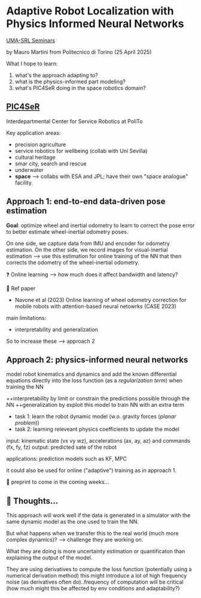 # Adaptive Robot Localization with Physics Informed Neural Networks
[UMA-SRL Seminars](#)

by Mauro Martini from Politecnico di Torino (25 April 2025)

What I hope to learn:
1. what's the approach adapting to?
2. what is the physics-informed part modeling?
3. what's PIC4SeR doing in the space robotics domain?

## [PIC4SeR](https://pic4ser.polito.it/) 

Interdepartmental Center for Service Robotics at PoliTo

Key application areas:
- precision agriculture
- service robotics for wellbeing (collab with Uni Sevilla)
- cultural heritage
- smar city, search and rescue
- underwater
- **space** --> collabs with ESA and JPL; have their own "space analogue" facility.

## Approach 1: end-to-end data-driven pose estimation

**Goal**: optimize wheel and inertial odometry to learn to correct the pose error to better estimate wheel-inertial odometry poses. 

On one side, we capture data from IMU and encoder for odometry estimation. 
On the other side, we record images for visual-inertial estimation --> use this estimation for online training of the NN that then corrects the odometry of the wheel-inertial odometry.

❓ Online learning --> how much does it affect bandwidth and latency?

📑 Ref paper
- Navone et al (2023) Online learning of wheel odometry correction for mobile robots with attention-based neural netowrks (CASE 2023)

main limitations:
- interpretability and generalization

So to increase these --> approach 2

## Approach 2: physics-informed neural networks

model robot kinematics and dynamics and add the known differential equations directly into the loss function (as a *regularization term*) when training the NN

++interpretability by limit or constrain the predictions possible through the NN
++generalization by exploit this model to train NN with an extra term

- task 1: learn the robot dynamic model (w.o. gravity forces (_planar problem_))
- task 2: learning releveant physics coefficients to update the model

input: kinematic state (vx vy wz), accelerations (ax, ay, az) and commands (fx, fy, fz)
output: predicted sate of the robot 

applications: prediction models such as KF, MPC 

it could also be used for online ("adaptive") training as in approach 1.

📑 preprint to come in the coming weeks...

## 🧠 Thoughts...

This approach will work well if the data is generated in a simulator with the same dynamic model as the one used to train the NN.

But what happens when we transfer this to the real world (much more complex dynamics)? --> challenge they are working on.

What they are doing is more uncertainty estimation or quantificaton than explaining the output of the model.

They are using derivatives to compute the loss function (potentially using a numerical derivation method) this might introduce a lot of high frequency noise (as derivatives often do)..frequency of computation will be critical (how much might this be affected by env conditions and adaptability?)










 

